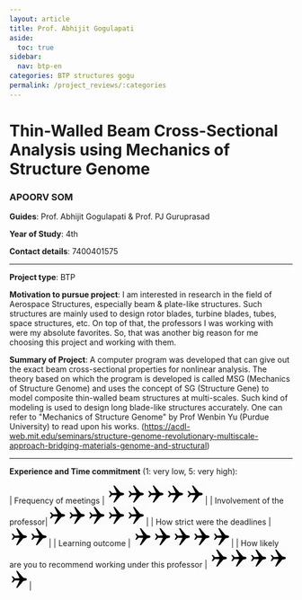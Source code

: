 ```yaml
---
layout: article
title: Prof. Abhijit Gogulapati
aside:
  toc: true
sidebar:
  nav: btp-en
categories: BTP structures gogu
permalink: /project_reviews/:categories
---
```


# Thin-Walled Beam Cross-Sectional Analysis using Mechanics of Structure Genome
### APOORV SOM

**Guides**: Prof. Abhijit Gogulapati & Prof. PJ Guruprasad

**Year of Study**: 4th

**Contact details**: 7400401575

---

**Project type**: BTP

**Motivation to pursue project**: I am interested in research in the field of Aerospace Structures, especially beam & plate-like structures. Such structures are mainly used to design rotor blades, turbine blades, tubes, space structures, etc.
On top of that, the professors I was working with were my absolute favorites. So, that was another big reason for me choosing this project and working with them.

**Summary of Project**: A  computer program was developed that can give out the exact beam cross-sectional properties for nonlinear analysis. The theory based on which the program is developed is called MSG (Mechanics of Structure Genome) and uses the concept of SG (Structure Gene) to model composite thin-walled beam structures at multi-scales. Such kind of modeling is used to design long blade-like structures accurately. One can refer to "Mechanics of Structure Genome" by Prof Wenbin Yu (Purdue University) to read upon his works. (https://acdl-web.mit.edu/seminars/structure-genome-revolutionary-multiscale-approach-bridging-materials-genome-and-structural)

---

**Experience and Time commitment** (1: very low, 5: very high):

[1]:<img src="/assets/plane3.png" width="35"/>

| Frequency of meetings	| <img src="/assets/plane3.png" width="35"/><img src="/assets/plane3.png" width="35"/><img src="/assets/plane3.png" width="35"/><img src="/assets/plane3.png" width="35"/><img src="/assets/plane3.png" width="35"/>|
| Involvement of the professor|<img src="/assets/plane3.png" width="35"/><img src="/assets/plane3.png" width="35"/><img src="/assets/plane3.png" width="35"/><img src="/assets/plane3.png" width="35"/><img src="/assets/plane3.png" width="35"/>|
| How strict were the deadlines	| <img src="/assets/plane3.png" width="35"/><img src="/assets/plane3.png" width="35"/>|
| Learning outcome | <img src="/assets/plane3.png" width="35"/><img src="/assets/plane3.png" width="35"/><img src="/assets/plane3.png" width="35"/><img src="/assets/plane3.png" width="35"/><img src="/assets/plane3.png" width="35"/>|
| How likely are you to recommend working under this professor | <img src="/assets/plane3.png" width="35"/><img src="/assets/plane3.png" width="35"/><img src="/assets/plane3.png" width="35"/><img src="/assets/plane3.png" width="35"/><img src="/assets/plane3.png" width="35"/>|


